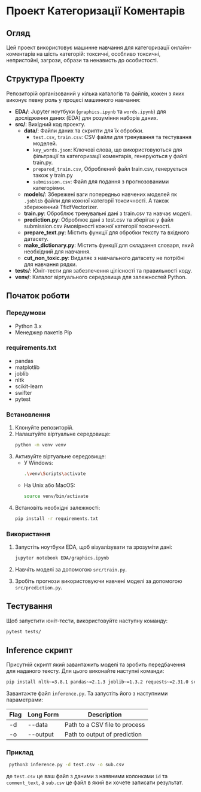 
# Проект Категоризації Коментарів

## Огляд

Цей проект використовує машинне навчання для категоризації онлайн-коментарів на шість категорій: токсичні, особливо токсичні, непристойні, загрози, образи та ненависть до особистості.

## Структура Проекту

Репозиторій організований у кілька каталогів та файлів, кожен з яких виконує певну роль у процесі машинного навчання:

- **EDA/**: Jupyter ноутбуки (`graphics.ipynb` та `words.ipynb`) для дослідження даних (EDA) для розуміння наборів даних.
- **src/**: Вихідний код проекту.
  - **data/**: Файли даних та скрипти для їх обробки.
    - `test.csv`, `train.csv`: CSV файли для тренування та тестування моделей.
    - `key_words.json`: Ключові слова, що використовуються для фільтрації та категоризації коментарів, генеруються у файлі train.py.
    - `prepared_train.csv`, Оброблений файл train.csv, генерується також у train.py
    - `submission.csv`: Файл для подання з прогнозованими категоріями.
  - **models/**: Збережені ваги попередньо навчених моделей як `.joblib` файли для кожної категорії токсичності. А також збереженний TfidfVectorizer.
  - **train.py**: Оброблює тренувальні дані з train.csv та навчає моделі.   
  - **prediction.py**: Оброблює дані з test.csv та зберігає у файл submission.csv ймовірності кожної категорії токсичності.
  - **prepare_text.py**: Містить функції для обробки тексту та вхідного датасету.
  - **make_dictionary.py**: Містить функції для складання словаря, який необхідний для навчання.
  - **cut_non_toxic.py**: Видаляє з навчального датасету не потрібні для навчання рядки.
- **tests/**: Юніт-тести для забезпечення цілісності та правильності коду.
- **venv/**: Каталог віртуального середовища для залежностей Python.

## Початок роботи

### Передумови

- Python 3.x
- Менеджер пакетів Pip

### requirements.txt

- pandas
- matplotlib
- joblib
- nltk
- scikit-learn
- swifter
- pytest

### Встановлення

1. Клонуйте репозиторій.
2. Налаштуйте віртуальне середовище:
   ```sh
   python -m venv venv
   ```
3. Активуйте віртуальне середовище:
   - У Windows:
     ```sh
     .\venv\Scripts\activate
     ```
   - На Unix або MacOS:
     ```sh
     source venv/bin/activate
     ```
4. Встановіть необхідні залежності:
   ```sh
   pip install -r requirements.txt
   ```

### Використання

1. Запустіть ноутбуки EDA, щоб візуалізувати та зрозуміти дані:
    ```sh
   jupyter notebook EDA/graphics.ipynb
    ```

2. Навчіть моделі за допомогою `src/train.py`.
3. Зробіть прогнози використовуючи навчені моделі за допомогою `src/prediction.py`.

## Тестування

Щоб запустити юніт-тести, використовуйте наступну команду:

```sh
pytest tests/
```

## Inference скрипт

Присутній скрипт який завантажить моделі та зробить передбачення для наданого тексту.
Для цього виконайте наступні команди:
   ```sh
   pip install nltk~=3.8.1 pandas~=2.1.3 joblib~=1.3.2 requests~=2.31.0 scikit-learn~=1.3.2
   ```
Завантажте файл `inference.py`. Та запустіть його з наступними параметрами:

| Flag | Long Form  | Description                     |
|------|------------|---------------------------------|
| -d   | --data     | Path to a CSV file to process   |
| -o   | --output   | Path to output of prediction    |

### Приклад
   ```sh
    python3 inference.py -d test.csv -o sub.csv
   ```

де `test.csv` це ваш файл з даними з наявними колонками `id` та `comment_text`, а `sub.csv` це файл в який ви хочете записати результат. 